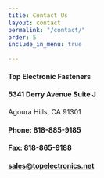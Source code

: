 ```yaml
---
title: Contact Us
layout: contact
permalink: "/contact/"
order: 5
include_in_menu: true

---
```

#### Top Electronic Fasteners

#### 5341 Derry Avenue Suite J  
Agoura Hills, CA 91301

#### Phone: 818-885-9185

#### Fax: 818-865-9188

#### <a href="mailto:sales@topelectronics.net">sales@topelectronics.net</a>